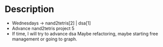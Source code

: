 # Description

- Wednesdays ->  nand2tetris[2] | dsa[1]
- Advance nand2tetris project 5 
- If time, I will try to advance dsa
  Maybe refactoring, maybe starting free 
  management or going to graph.

